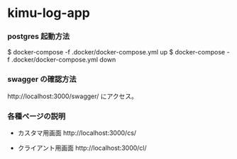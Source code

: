 # kimu-log-app

### postgres 起動方法

$ docker-compose -f .docker/docker-compose.yml up
$ docker-compose -f .docker/docker-compose.yml down

### swagger の確認方法

http://localhost:3000/swagger/ にアクセス。

### 各種ページの説明

- カスタマ用画面
  http://localhost:3000/cs/

- クライアント用画面
  http://localhost:3000/cl/
